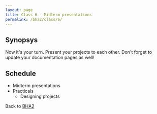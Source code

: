 ```yaml
---
layout: page
title: Class 6 - Midterm presentations
permalink: /bha2/class/6/
---
```


## Synopsys

Now it's your turn. Present your projects to each other. Don't forget to update your documentation pages as well!

## Schedule

* Midterm presentations
* Practicals
  * Designing projects

Back to [BHA2](/bha2/)